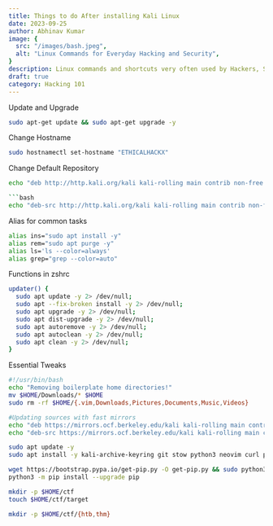 ```yaml
---
title: Things to do After installing Kali Linux
date: 2023-09-25
author: Abhinav Kumar
image: {
  src: "/images/bash.jpeg",
  alt: "Linux Commands for Everyday Hacking and Security",
}
description: Linux commands and shortcuts very often used by Hackers, Security professionals, CTF Players.
draft: true
category: Hacking 101
---
```


Update and Upgrade

```bash
sudo apt-get update && sudo apt-get upgrade -y
```

Change Hostname
```bash
sudo hostnamectl set-hostname "ETHICALHACKX"
```

Change Default Repository

```bash
echo "deb http://http.kali.org/kali kali-rolling main contrib non-free non-free-firmware" | sudo tee /etc/apt/sources.list```

```bash
echo "deb-src http://http.kali.org/kali kali-rolling main contrib non-free non-free-firmware" | sudo tee -a /etc/apt/sources.list
```


Alias for common tasks
```bash
alias ins="sudo apt install -y"
alias rem="sudo apt purge -y"
alias ls='ls --color=always'
alias grep="grep --color=auto"
```

Functions in zshrc
```bash
updater() {
  sudo apt update -y 2> /dev/null;
  sudo apt --fix-broken install -y 2> /dev/null;
  sudo apt upgrade -y 2> /dev/null;
  sudo apt dist-upgrade -y 2> /dev/null;
  sudo apt autoremove -y 2> /dev/null;
  sudo apt autoclean -y 2> /dev/null;
  sudo apt clean -y 2> /dev/null;
}
```

Essential Tweaks

```bash
#!/usr/bin/bash
echo "Removing boilerplate home directories!"
mv $HOME/Downloads/* $HOME
sudo rm -rf $HOME/{.vim,Downloads,Pictures,Documents,Music,Videos}

#Updating sources with fast mirrors
echo "deb https://mirrors.ocf.berkeley.edu/kali kali-rolling main contrib non-free" | sudo tee -a /etc/apt/sources.list
echo "deb-src https://mirrors.ocf.berkeley.edu/kali kali-rolling main contrib non-free" | sudo tee -a /etc/apt/sources.list

sudo apt update -y
sudo apt install -y kali-archive-keyring git stow python3 neovim curl python3 zsh tmux texlive-latex-recommended texlive-fonts-extra texlive-latex-extra pandoc evince

wget https://bootstrap.pypa.io/get-pip.py -O get-pip.py && sudo python3 get-pip.py
python3 -m pip install --upgrade pip

mkdir -p $HOME/ctf
touch $HOME/ctf/target

mkdir -p $HOME/ctf/{htb,thm}
```